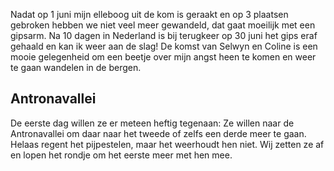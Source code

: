 Nadat op 1 juni mijn elleboog uit de kom is geraakt en op 3 plaatsen gebroken hebben we niet veel meer gewandeld, dat gaat moeilijk met een gipsarm. Na 10 dagen in Nederland is bij terugkeer op 30 juni het gips eraf gehaald en kan ik weer aan de slag! De komst van Selwyn en Coline is een mooie gelegenheid om een beetje over mijn angst heen te komen en weer te gaan wandelen in de bergen. 

## Antronavallei
De eerste dag willen ze er meteen heftig tegenaan: Ze willen naar de Antronavallei om daar naar het tweede of zelfs een derde meer te gaan. Helaas regent het pijpestelen, maar het weerhoudt hen niet. Wij zetten ze af en lopen het rondje om het eerste meer met hen mee. 
